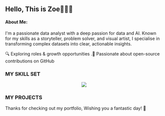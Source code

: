 ## Hello, This is Zoe👩🏻‍💻 

#### About Me: 
I'm a passionate data analyst with a deep passion for data and AI. Known for my skills as a storyteller, problem solver, and visual artist, I specialise in transforming complex datasets into clear, actionable insights. 

🔍 Exploring roles & growth opportunities
.🚀 Passionate about open-source contributions on GitHub 

### MY SKILL SET
<p align="center">
  <a href="https://skillicons.dev">
    <img src="https://skillicons.dev/icons?i=py, r,azure" />
  </a>
</p>

### MY PROJECTS

Thanks for checking out my portfolio, Wishing you a fantastic day! 🌟
